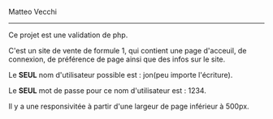 Matteo Vecchi 

-------

Ce projet est une validation de php.

C'est un site de vente de formule 1, qui contient une page d'acceuil, de connexion, de préférence de page ainsi que des infos sur le site.

Le __SEUL__ nom d'utilisateur possible est : jon(peu importe l'écriture).

Le __SEUL__ mot de passe pour ce nom d'utilisateur est : 1234.

Il y a une responsivitée à partir d'une largeur de page inférieur à 500px.